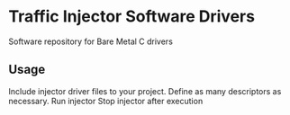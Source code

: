 # Traffic Injector Software Drivers

Software repository for Bare Metal C drivers

## Usage
Include injector driver files to your project. 
Define as many descriptors as necessary.
Run injector
Stop injector after execution


